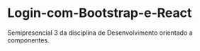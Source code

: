 # Login-com-Bootstrap-e-React
Semipresencial 3 da disciplina de Desenvolvimento orientado a componentes.

